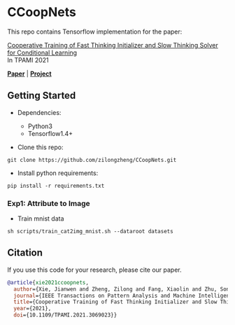 # CCoopNets

This repo contains Tensorflow implementation for the paper:

[Cooperative Training of Fast Thinking Initializer and Slow Thinking Solver for Conditional Learning](http://www.stat.ucla.edu/~jxie/CCoopNets/CCoopNets_file/doc/CCoopNets.pdf)  
In TPAMI 2021

[**Paper**](http://www.stat.ucla.edu/~jxie/CCoopNets/CCoopNets_file/doc/CCoopNets.pdf) | [**Project**](http://www.stat.ucla.edu/~jxie/CCoopNets/)

## Getting Started
- Dependencies: 
    - Python3
    - Tensorflow1.4+

- Clone this repo:
```
git clone https://github.com/zilongzheng/CCoopNets.git
```
- Install python requirements:
```
pip install -r requirements.txt
```

### Exp1: Attribute to Image
- Train mnist data
```
sh scripts/train_cat2img_mnist.sh --dataroot datasets
```


## Citation
If you use this code for your research, please cite our paper.
```bibtex
@article{xie2021ccoopnets,
  author={Xie, Jianwen and Zheng, Zilong and Fang, Xiaolin and Zhu, Song-Chun and Wu, Ying Nian},
  journal={IEEE Transactions on Pattern Analysis and Machine Intelligence}, 
  title={Cooperative Training of Fast Thinking Initializer and Slow Thinking Solver for Conditional Learning}, 
  year={2021},
  doi={10.1109/TPAMI.2021.3069023}}
```
